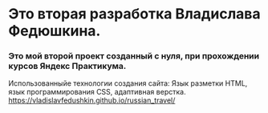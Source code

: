 # Это вторая разработка Владислава Федюшкина.
### Это мой второй проект созданный с нуля, при прохождении курсов Яндекс Практикума.
Использованныйе технологии создания сайта: Язык разметки HTML, язык программирования CSS, адаптивная верстка.
https://vladislavfedushkin.github.io/russian_travel/